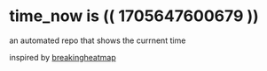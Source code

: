 # time_now is (( 1705647600679 ))

an automated repo that shows the currnent time

inspired by [breakingheatmap](https://github.com/breakingheatmap/breakingheatmap)